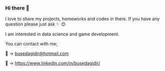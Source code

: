 ### Hi there 👋

<!--
**busedagidir/busedagidir** is a ✨ _special_ ✨ repository because its `README.md` (this file) appears on your GitHub profile.

Here are some ideas to get you started:

- 🔭 I’m currently working on ...
- 🌱 I’m currently learning ...
- 👯 I’m looking to collaborate on ...
- 🤔 I’m looking for help with ...
- 💬 Ask me about ...
- 📫 How to reach me: ...
- 😄 Pronouns: ...
- ⚡ Fun fact: ...
-->

I love to share my projects, homeworks and codes in there. If you have any question please just ask :sparkles:  :blush:

I am interested in data science and game development.


You can contact with me;

:email: ->  busedagidir@hotmail.com

:link:  ->  https://www.linkedin.com/in/busedagidir/

